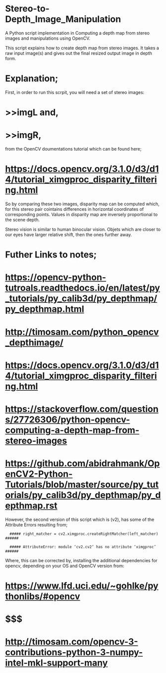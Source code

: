 # Stereo-to-Depth_Image_Manipulation
A Python script implementation in Computing a depth map from stereo images and manipulations using OpenCV.

This script explains how to create depth map from stereo images. It takes a raw input image(s)
 and gives out the final resized output image in depth form.
 
# Explanation;
First, in order to run this scrpit, you will need a set of stereo images:
#              >>imgL and,
#              >>imgR, 
from the OpenCV doumentations tutorial which can be found here; 
#                                         https://docs.opencv.org/3.1.0/d3/d14/tutorial_ximgproc_disparity_filtering.html


So by comparing these two images, disparity map can be computed which, for this stereo pair cointains differences
 in horizontal coordinates of corresponding points. Values in disparity map are inversely proportional to the scene depth.

Stereo vision is similar to human binocular vision. Objets which are closer to our eyes have larger relative shift, then the ones further away.

# Futher Links to notes;
# https://opencv-python-tutroals.readthedocs.io/en/latest/py_tutorials/py_calib3d/py_depthmap/py_depthmap.html
# http://timosam.com/python_opencv_depthimage/
# https://docs.opencv.org/3.1.0/d3/d14/tutorial_ximgproc_disparity_filtering.html
# https://stackoverflow.com/questions/27726306/python-opencv-computing-a-depth-map-from-stereo-images
# https://github.com/abidrahmank/OpenCV2-Python-Tutorials/blob/master/source/py_tutorials/py_calib3d/py_depthmap/py_depthmap.rst

However, the second version of this script which is (v2), has some of the Attribute Errors resulting from;
      
      ##### right_matcher = cv2.ximgproc.createRightMatcher(left_matcher) ######
      
      ##### AttributeError: module ‘cv2.cv2’ has no attribute ‘ximgproc’  ######
      
Where, this can be corrected by, installing the additional dependencies for opencv, depending on your OS and OpenCV version from:
#                                                      https://www.lfd.uci.edu/~gohlke/pythonlibs/#opencv
#                     $$$
#                                                      http://timosam.com/opencv-3-contributions-python-3-numpy-intel-mkl-support-many
